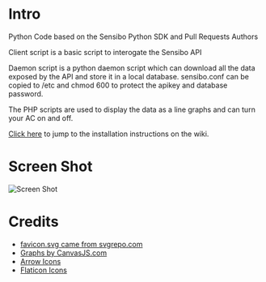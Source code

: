 # Intro
Python Code based on the Sensibo Python SDK and Pull Requests Authors

Client script is a basic script to interogate the Sensibo API

Daemon script is a python daemon script which can download all the data exposed by the API and store it in a local database. sensibo.conf can be copied to /etc and chmod 600 to protect the apikey and database password.

The PHP scripts are used to display the data as a line graphs and can turn your AC on and off.

[Click here](https://github.com/evilbunny2008/sensibo-python-sdk/wiki) to jump to the installation instructions on the wiki.

# Screen Shot

![Screen Shot](https://raw.githubusercontent.com/evilbunny2008/sensibo-python-sdk/master/screenshots/ss.png)

# Credits

* [favicon.svg came from svgrepo.com](https://www.svgrepo.com/svg/268208/cooling-cooler)
* [Graphs by CanvasJS.com](https://canvasjs.com/)  
* [Arrow Icons](https://svgsilh.com/00bcd4/image/34285.html)
* [Flaticon Icons](https://www.flaticon.com)
